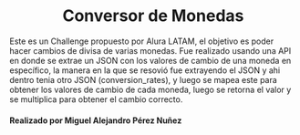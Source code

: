 <h1 align="center"> Conversor de Monedas </h1>

Este es un Challenge propuesto por Alura LATAM, el objetivo es poder hacer cambios de divisa de varias monedas. 
Fue realizado usando una API en donde se extrae un JSON con los valores de cambio de una moneda en específico, la manera
en la que se resovió fue extrayendo el JSON y ahi dentro tenia otro JSON (conversion_rates), y luego se mapea este 
para obtener los valores de cambio de cada moneda, luego se retorna el valor y se multiplica para obtener el cambio
correcto. 

<h4 align="left"> Realizado por Miguel Alejandro Pérez Nuñez </h4>
